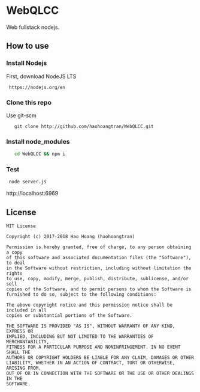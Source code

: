 # WebQLCC


Web fullstack nodejs.


## How to use

### Install Nodejs

First, download NodeJS LTS

``` NodeJS
 https://nodejs.org/en 
```



### Clone this repo

Use git-scm

```git 
   git clone http://github.com/haohoangtran/WebQLCC.git 
```

### Install node_modules

```cmd
   cd WebQLCC && npm i 
```

### Test 



```cmd
 node server.js
```
http://localhost:6969

## License

```
MIT License

Copyright (c) 2017-2018 Hao Hoang (haohoangtran)

Permission is hereby granted, free of charge, to any person obtaining a copy
of this software and associated documentation files (the "Software"), to deal
in the Software without restriction, including without limitation the rights
to use, copy, modify, merge, publish, distribute, sublicense, and/or sell
copies of the Software, and to permit persons to whom the Software is
furnished to do so, subject to the following conditions:

The above copyright notice and this permission notice shall be included in all
copies or substantial portions of the Software.

THE SOFTWARE IS PROVIDED "AS IS", WITHOUT WARRANTY OF ANY KIND, EXPRESS OR
IMPLIED, INCLUDING BUT NOT LIMITED TO THE WARRANTIES OF MERCHANTABILITY,
FITNESS FOR A PARTICULAR PURPOSE AND NONINFRINGEMENT. IN NO EVENT SHALL THE
AUTHORS OR COPYRIGHT HOLDERS BE LIABLE FOR ANY CLAIM, DAMAGES OR OTHER
LIABILITY, WHETHER IN AN ACTION OF CONTRACT, TORT OR OTHERWISE, ARISING FROM,
OUT OF OR IN CONNECTION WITH THE SOFTWARE OR THE USE OR OTHER DEALINGS IN THE
SOFTWARE.
```
